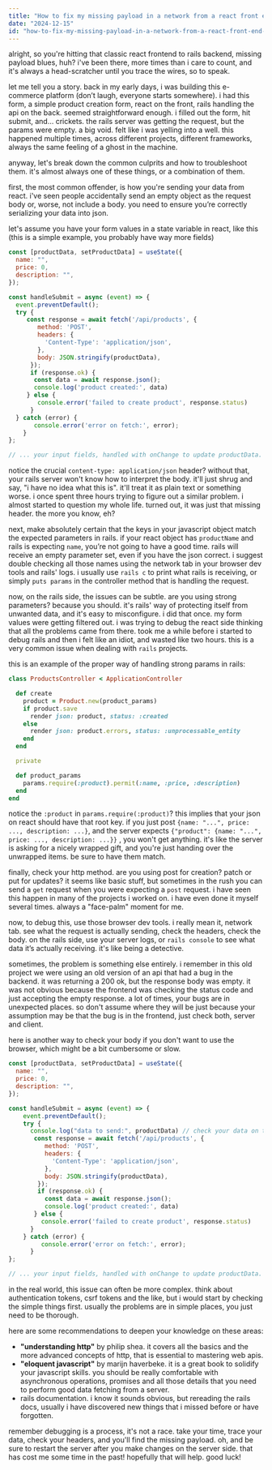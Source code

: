 ```yaml
---
title: "How to fix my missing payload in a network from a react front end to a rails backend?"
date: "2024-12-15"
id: "how-to-fix-my-missing-payload-in-a-network-from-a-react-front-end-to-a-rails-backend"
---
```


alright, so you're hitting that classic react frontend to rails backend, missing payload blues, huh? i've been there, more times than i care to count, and it's always a head-scratcher until you trace the wires, so to speak.

let me tell you a story. back in my early days, i was building this e-commerce platform (don’t laugh, everyone starts somewhere). i had this form, a simple product creation form, react on the front, rails handling the api on the back. seemed straightforward enough. i filled out the form, hit submit, and… crickets. the rails server was getting the request, but the params were empty. a big void. felt like i was yelling into a well. this happened multiple times, across different projects, different frameworks, always the same feeling of a ghost in the machine.

anyway, let's break down the common culprits and how to troubleshoot them. it's almost always one of these things, or a combination of them.

first, the most common offender, is how you're sending your data from react. i've seen people accidentally send an empty object as the request body or, worse, not include a body. you need to ensure you’re correctly serializing your data into json.

let's assume you have your form values in a state variable in react, like this (this is a simple example, you probably have way more fields)

```javascript
const [productData, setProductData] = useState({
  name: "",
  price: 0,
  description: "",
});

const handleSubmit = async (event) => {
  event.preventDefault();
  try {
     const response = await fetch('/api/products', {
        method: 'POST',
        headers: {
          'Content-Type': 'application/json',
        },
        body: JSON.stringify(productData),
      });
      if (response.ok) {
       const data = await response.json();
       console.log('product created:', data)
     } else {
        console.error('failed to create product', response.status)
      }
  } catch (error) {
       console.error('error on fetch:', error);
    }
};

// ... your input fields, handled with onChange to update productData.
```

notice the crucial `content-type: application/json` header? without that, your rails server won't know how to interpret the body. it'll just shrug and say, "i have no idea what this is". it'll treat it as plain text or something worse. i once spent three hours trying to figure out a similar problem. i almost started to question my whole life. turned out, it was just that missing header. the more you know, eh?

next, make absolutely certain that the keys in your javascript object match the expected parameters in rails. if your react object has `productName` and rails is expecting `name`, you’re not going to have a good time. rails will receive an empty parameter set, even if you have the json correct. i suggest double checking all those names using the network tab in your browser dev tools and rails' logs. i usually use `rails c` to print what rails is receiving, or simply `puts params` in the controller method that is handling the request.

now, on the rails side, the issues can be subtle. are you using strong parameters? because you should. it's rails' way of protecting itself from unwanted data, and it's easy to misconfigure. i did that once. my form values were getting filtered out. i was trying to debug the react side thinking that all the problems came from there. took me a while before i started to debug rails and then i felt like an idiot, and wasted like two hours. this is a very common issue when dealing with `rails` projects.

this is an example of the proper way of handling strong params in rails:

```ruby
class ProductsController < ApplicationController

  def create
    product = Product.new(product_params)
    if product.save
      render json: product, status: :created
    else
      render json: product.errors, status: :unprocessable_entity
    end
  end

  private

  def product_params
    params.require(:product).permit(:name, :price, :description)
  end
end
```

notice the `:product` in `params.require(:product)`? this implies that your json on react should have that root key. if you just post  `{name: "...", price: ..., description: ...}`, and the server expects `{"product": {name: "...", price: ..., description: ...}}` , you won't get anything.  it's like the server is asking for a nicely wrapped gift, and you're just handing over the unwrapped items. be sure to have them match.

finally, check your http method. are you using post for creation? patch or put for updates? it seems like basic stuff, but sometimes in the rush you can send a `get` request when you were expecting a `post` request. i have seen this happen in many of the projects i worked on. i have even done it myself several times. always a "face-palm" moment for me.

now, to debug this, use those browser dev tools. i really mean it, network tab. see what the request is actually sending, check the headers, check the body. on the rails side, use your server logs, or `rails console` to see what data it’s actually receiving. it's like being a detective.

sometimes, the problem is something else entirely. i remember in this old project we were using an old version of an api that had a bug in the backend. it was returning a 200 ok, but the response body was empty. it was not obvious because the frontend was checking the status code and just accepting the empty response. a lot of times, your bugs are in unexpected places. so don't assume where they will be just because your assumption may be that the bug is in the frontend, just check both, server and client.

here is another way to check your body if you don't want to use the browser, which might be a bit cumbersome or slow.

```javascript
const [productData, setProductData] = useState({
  name: "",
  price: 0,
  description: "",
});

const handleSubmit = async (event) => {
    event.preventDefault();
    try {
      console.log("data to send:", productData) // check your data on the console
       const response = await fetch('/api/products', {
          method: 'POST',
          headers: {
            'Content-Type': 'application/json',
          },
          body: JSON.stringify(productData),
        });
        if (response.ok) {
          const data = await response.json();
          console.log('product created:', data)
       } else {
         console.error('failed to create product', response.status)
      }
    } catch (error) {
         console.error('error on fetch:', error);
      }
};

// ... your input fields, handled with onChange to update productData.
```

in the real world, this issue can often be more complex. think about authentication tokens, csrf tokens and the like, but i would start by checking the simple things first. usually the problems are in simple places, you just need to be thorough.

here are some recommendations to deepen your knowledge on these areas:

*   **"understanding http"** by philip shea. it covers all the basics and the more advanced concepts of http, that is essential to mastering web apis.
*   **"eloquent javascript"** by marijn haverbeke. it is a great book to solidify your javascript skills. you should be really comfortable with asynchronous operations, promises and all those details that you need to perform good data fetching from a server.
*   rails documentation. i know it sounds obvious, but rereading the rails docs, usually i have discovered new things that i missed before or have forgotten.

remember debugging is a process, it's not a race. take your time, trace your data, check your headers, and you'll find the missing payload. oh, and be sure to restart the server after you make changes on the server side. that has cost me some time in the past! hopefully that will help. good luck!
